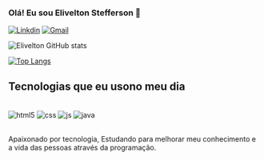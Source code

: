 ### Olá! Eu sou Elivelton Stefferson 🤙

[![Linkdin](https://img.shields.io/badge/LinkedIn-0077B5?style=for-the-badge&logo=linkedin&logoColor=white)](https://www.linkedin.com/in/elivelton-stefferson-a44b32193/)
[![Gmail](https://img.shields.io/badge/Gmail-D14836?style=for-the-badge&logo=gmail&logoColor=white)](veltinho169@gmail.com)

![Elivelton GitHub stats](https://github-readme-stats.vercel.app/api?username=elivelton169&show_icons=true&theme=dark)

[![Top Langs](https://github-readme-stats.vercel.app/api/top-langs/?username=elivelton169&layout=compact)](https://github.com/anuraghazra/github-readme-stats)

## Tecnologias que eu usono meu dia

<div style="dusplay: inline_block"><br/>
    <img align="center" alt="html5" src="https://img.shields.io/badge/HTML5-E34F26?style=for-the-badge&logo=html5&logoColor=white" />
    <img align="center" alt="css" src="https://img.shields.io/badge/CSS3-1572B6?style=for-the-badge&logo=css3&logoColor=white" />
    <img align="center" alt="js" src="https://img.shields.io/badge/JavaScript-F7DF1E?style=for-the-badge&logo=javascript&logoColor=black" />
    <img align="center" alt="java" src="https://img.shields.io/badge/Java-ED8B00?style=for-the-badge&logo=java&logoColor=white" />
</div><br/>

Apaixonado por tecnologia, Estudando para melhorar meu conhecimento e a vida das pessoas através da programação.

